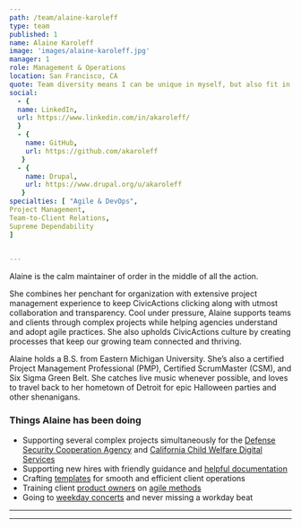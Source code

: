 ```yaml
---
path: /team/alaine-karoleff
type: team
published: 1
name: Alaine Karoleff
image: 'images/alaine-karoleff.jpg'
manager: 1
role: Management & Operations
location: San Francisco, CA
quote: Team diversity means I can be unique in myself, but also fit in with the team.
social: 
  - {
  name: LinkedIn,
  url: https://www.linkedin.com/in/akaroleff/
  }
  - {
    name: GitHub,
    url: https://github.com/akaroleff
   }
  - {
    name: Drupal,
    url: https://www.drupal.org/u/akaroleff
   }
specialties: [ "Agile & DevOps",
Project Management,
Team-to-Client Relations,
Supreme Dependability
]

  
---
```


Alaine is the calm maintainer of order in the middle of all the action.
 
She combines her penchant for organization with extensive project management experience to keep CivicActions clicking along with utmost collaboration and transparency. Cool under pressure, Alaine supports teams and clients through complex projects while helping agencies understand and adopt agile practices. She also upholds CivicActions culture by creating processes that keep our growing team connected and thriving.
 
Alaine holds a B.S. from Eastern Michigan University. She’s also a certified Project Management Professional (PMP), Certified ScrumMaster (CSM), and Six Sigma Green Belt. She catches live music whenever possible, and loves to travel back to her hometown of Detroit for epic Halloween parties and other shenanigans.




### Things Alaine has been doing
* Supporting several complex projects simultaneously for the [Defense Security Cooperation Agency](https://civicactions.com/case-study/globalnet) and [California Child Welfare Digital Services](https://cwds.ca.gov/)
* Supporting new hires with friendly guidance and [helpful documentation](https://civicactions-handbook.readthedocs.io/en/latest/04-how-we-work/tools/harvest/)
* Crafting [templates](https://docs.google.com/document/d/1pmOruj_1PeSfmJtxzvjDy7KxTTJi0VS8D62WUrWjeSM/edit?usp=sharing) for smooth and efficient client operations
* Training client [product owners](https://docs.google.com/document/d/1vwsaJcODSWwevH4Qzz2XdsXaERutaSaBYYSvn5iY2tc/edit?usp=sharing) on [agile methods](https://www.agilegovleaders.org/academy/product-owner/)
* Going to [weekday concerts](https://www.youtube.com/watch?v=yA8iEvtjLlE) and never missing a workday beat


----------------------------

-----------------------------------
